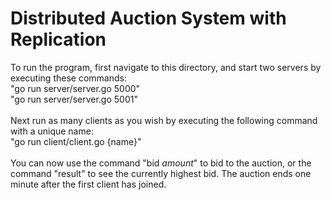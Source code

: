 # Distributed Auction System with Replication

To run the program, first navigate to this directory, and start two servers by executing these commands:\
    "go run server/server.go 5000"\
    "go run server/server.go 5001"\
\
Next run as many clients as you wish by executing the following command with a unique name:\
    "go run client/client.go {name}"\
\
You can now use the command "bid *amount*" to bid to the auction, or the command "result" to see the currently highest bid. The auction ends one minute after the first client has joined.